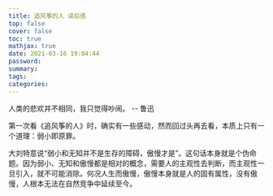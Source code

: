 ```yaml
---
title: 追风筝的人 读后感
top: false
cover: false
toc: true
mathjax: true
date: 2021-03-16 19:04:44
password:
summary:
tags:
categories:
---
```


人类的悲欢并不相同，我只觉得吵闹。
-- 鲁迅

第一次看《追风筝的人》时，确实有一些感动，然而回过头再去看，本质上只有一个道理：弱小即原罪。

大刘特意说“弱小和无知并不是生存的障碍，傲慢才是”。这句话本身就是个伪命题。因为弱小、无知和傲慢都是相对的概念，需要人的主观性去判断，而主观性一旦引入，就不可能消除。何况人生而傲慢，傲慢本身就是人的固有属性，没有傲慢，人根本无法在自然竞争中延续至今。
